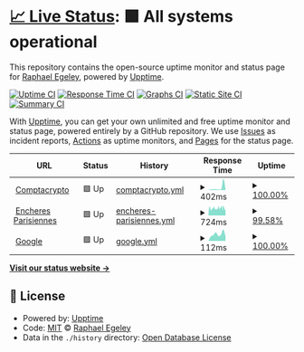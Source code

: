 # [📈 Live Status](https://demo.upptime.js.org): <!--live status--> **🟩 All systems operational**

This repository contains the open-source uptime monitor and status page for [Raphael Egeley](https://demo.upptime.js.org), powered by [Upptime](https://github.com/upptime/upptime).

[![Uptime CI](https://github.com/raphayol/upptime/workflows/Uptime%20CI/badge.svg)](https://github.com/raphayol/upptime/actions?query=workflow%3A%22Uptime+CI%22)
[![Response Time CI](https://github.com/raphayol/upptime/workflows/Response%20Time%20CI/badge.svg)](https://github.com/raphayol/upptime/actions?query=workflow%3A%22Response+Time+CI%22)
[![Graphs CI](https://github.com/raphayol/upptime/workflows/Graphs%20CI/badge.svg)](https://github.com/raphayol/upptime/actions?query=workflow%3A%22Graphs+CI%22)
[![Static Site CI](https://github.com/raphayol/upptime/workflows/Static%20Site%20CI/badge.svg)](https://github.com/raphayol/upptime/actions?query=workflow%3A%22Static+Site+CI%22)
[![Summary CI](https://github.com/raphayol/upptime/workflows/Summary%20CI/badge.svg)](https://github.com/raphayol/upptime/actions?query=workflow%3A%22Summary+CI%22)

With [Upptime](https://upptime.js.org), you can get your own unlimited and free uptime monitor and status page, powered entirely by a GitHub repository. We use [Issues](https://github.com/raphayol/upptime/issues) as incident reports, [Actions](https://github.com/raphayol/upptime/actions) as uptime monitors, and [Pages](https://demo.upptime.js.org) for the status page.

<!--start: status pages-->
<!-- This summary is generated by Upptime (https://github.com/upptime/upptime) -->
<!-- Do not edit this manually, your changes will be overwritten -->
<!-- prettier-ignore -->
| URL | Status | History | Response Time | Uptime |
| --- | ------ | ------- | ------------- | ------ |
| <img alt="" src="https://icons.duckduckgo.com/ip3/comptacrypto.com.ico" height="13"> [Comptacrypto](https://comptacrypto.com) | 🟩 Up | [comptacrypto.yml](https://github.com/raphayol/upptime/commits/HEAD/history/comptacrypto.yml) | <details><summary><img alt="Response time graph" src="./graphs/comptacrypto/response-time-week.png" height="20"> 402ms</summary><br><a href="https://demo.upptime.js.org/history/comptacrypto"><img alt="Response time 707" src="https://img.shields.io/endpoint?url=https%3A%2F%2Fraw.githubusercontent.com%2Fraphayol%2Fupptime%2FHEAD%2Fapi%2Fcomptacrypto%2Fresponse-time.json"></a><br><a href="https://demo.upptime.js.org/history/comptacrypto"><img alt="24-hour response time 82" src="https://img.shields.io/endpoint?url=https%3A%2F%2Fraw.githubusercontent.com%2Fraphayol%2Fupptime%2FHEAD%2Fapi%2Fcomptacrypto%2Fresponse-time-day.json"></a><br><a href="https://demo.upptime.js.org/history/comptacrypto"><img alt="7-day response time 402" src="https://img.shields.io/endpoint?url=https%3A%2F%2Fraw.githubusercontent.com%2Fraphayol%2Fupptime%2FHEAD%2Fapi%2Fcomptacrypto%2Fresponse-time-week.json"></a><br><a href="https://demo.upptime.js.org/history/comptacrypto"><img alt="30-day response time 759" src="https://img.shields.io/endpoint?url=https%3A%2F%2Fraw.githubusercontent.com%2Fraphayol%2Fupptime%2FHEAD%2Fapi%2Fcomptacrypto%2Fresponse-time-month.json"></a><br><a href="https://demo.upptime.js.org/history/comptacrypto"><img alt="1-year response time 707" src="https://img.shields.io/endpoint?url=https%3A%2F%2Fraw.githubusercontent.com%2Fraphayol%2Fupptime%2FHEAD%2Fapi%2Fcomptacrypto%2Fresponse-time-year.json"></a></details> | <details><summary><a href="https://demo.upptime.js.org/history/comptacrypto">100.00%</a></summary><a href="https://demo.upptime.js.org/history/comptacrypto"><img alt="All-time uptime 100.00%" src="https://img.shields.io/endpoint?url=https%3A%2F%2Fraw.githubusercontent.com%2Fraphayol%2Fupptime%2FHEAD%2Fapi%2Fcomptacrypto%2Fuptime.json"></a><br><a href="https://demo.upptime.js.org/history/comptacrypto"><img alt="24-hour uptime 100.00%" src="https://img.shields.io/endpoint?url=https%3A%2F%2Fraw.githubusercontent.com%2Fraphayol%2Fupptime%2FHEAD%2Fapi%2Fcomptacrypto%2Fuptime-day.json"></a><br><a href="https://demo.upptime.js.org/history/comptacrypto"><img alt="7-day uptime 100.00%" src="https://img.shields.io/endpoint?url=https%3A%2F%2Fraw.githubusercontent.com%2Fraphayol%2Fupptime%2FHEAD%2Fapi%2Fcomptacrypto%2Fuptime-week.json"></a><br><a href="https://demo.upptime.js.org/history/comptacrypto"><img alt="30-day uptime 100.00%" src="https://img.shields.io/endpoint?url=https%3A%2F%2Fraw.githubusercontent.com%2Fraphayol%2Fupptime%2FHEAD%2Fapi%2Fcomptacrypto%2Fuptime-month.json"></a><br><a href="https://demo.upptime.js.org/history/comptacrypto"><img alt="1-year uptime 100.00%" src="https://img.shields.io/endpoint?url=https%3A%2F%2Fraw.githubusercontent.com%2Fraphayol%2Fupptime%2FHEAD%2Fapi%2Fcomptacrypto%2Fuptime-year.json"></a></details>
| <img alt="" src="https://icons.duckduckgo.com/ip3/encheresparisiennes.com.ico" height="13"> [Encheres Parisiennes](https://encheresparisiennes.com) | 🟩 Up | [encheres-parisiennes.yml](https://github.com/raphayol/upptime/commits/HEAD/history/encheres-parisiennes.yml) | <details><summary><img alt="Response time graph" src="./graphs/encheres-parisiennes/response-time-week.png" height="20"> 724ms</summary><br><a href="https://demo.upptime.js.org/history/encheres-parisiennes"><img alt="Response time 695" src="https://img.shields.io/endpoint?url=https%3A%2F%2Fraw.githubusercontent.com%2Fraphayol%2Fupptime%2FHEAD%2Fapi%2Fencheres-parisiennes%2Fresponse-time.json"></a><br><a href="https://demo.upptime.js.org/history/encheres-parisiennes"><img alt="24-hour response time 670" src="https://img.shields.io/endpoint?url=https%3A%2F%2Fraw.githubusercontent.com%2Fraphayol%2Fupptime%2FHEAD%2Fapi%2Fencheres-parisiennes%2Fresponse-time-day.json"></a><br><a href="https://demo.upptime.js.org/history/encheres-parisiennes"><img alt="7-day response time 724" src="https://img.shields.io/endpoint?url=https%3A%2F%2Fraw.githubusercontent.com%2Fraphayol%2Fupptime%2FHEAD%2Fapi%2Fencheres-parisiennes%2Fresponse-time-week.json"></a><br><a href="https://demo.upptime.js.org/history/encheres-parisiennes"><img alt="30-day response time 732" src="https://img.shields.io/endpoint?url=https%3A%2F%2Fraw.githubusercontent.com%2Fraphayol%2Fupptime%2FHEAD%2Fapi%2Fencheres-parisiennes%2Fresponse-time-month.json"></a><br><a href="https://demo.upptime.js.org/history/encheres-parisiennes"><img alt="1-year response time 704" src="https://img.shields.io/endpoint?url=https%3A%2F%2Fraw.githubusercontent.com%2Fraphayol%2Fupptime%2FHEAD%2Fapi%2Fencheres-parisiennes%2Fresponse-time-year.json"></a></details> | <details><summary><a href="https://demo.upptime.js.org/history/encheres-parisiennes">99.58%</a></summary><a href="https://demo.upptime.js.org/history/encheres-parisiennes"><img alt="All-time uptime 99.75%" src="https://img.shields.io/endpoint?url=https%3A%2F%2Fraw.githubusercontent.com%2Fraphayol%2Fupptime%2FHEAD%2Fapi%2Fencheres-parisiennes%2Fuptime.json"></a><br><a href="https://demo.upptime.js.org/history/encheres-parisiennes"><img alt="24-hour uptime 99.55%" src="https://img.shields.io/endpoint?url=https%3A%2F%2Fraw.githubusercontent.com%2Fraphayol%2Fupptime%2FHEAD%2Fapi%2Fencheres-parisiennes%2Fuptime-day.json"></a><br><a href="https://demo.upptime.js.org/history/encheres-parisiennes"><img alt="7-day uptime 99.58%" src="https://img.shields.io/endpoint?url=https%3A%2F%2Fraw.githubusercontent.com%2Fraphayol%2Fupptime%2FHEAD%2Fapi%2Fencheres-parisiennes%2Fuptime-week.json"></a><br><a href="https://demo.upptime.js.org/history/encheres-parisiennes"><img alt="30-day uptime 99.32%" src="https://img.shields.io/endpoint?url=https%3A%2F%2Fraw.githubusercontent.com%2Fraphayol%2Fupptime%2FHEAD%2Fapi%2Fencheres-parisiennes%2Fuptime-month.json"></a><br><a href="https://demo.upptime.js.org/history/encheres-parisiennes"><img alt="1-year uptime 99.58%" src="https://img.shields.io/endpoint?url=https%3A%2F%2Fraw.githubusercontent.com%2Fraphayol%2Fupptime%2FHEAD%2Fapi%2Fencheres-parisiennes%2Fuptime-year.json"></a></details>
| <img alt="" src="https://icons.duckduckgo.com/ip3/www.google.com.ico" height="13"> [Google](https://www.google.com) | 🟩 Up | [google.yml](https://github.com/raphayol/upptime/commits/HEAD/history/google.yml) | <details><summary><img alt="Response time graph" src="./graphs/google/response-time-week.png" height="20"> 112ms</summary><br><a href="https://demo.upptime.js.org/history/google"><img alt="Response time 111" src="https://img.shields.io/endpoint?url=https%3A%2F%2Fraw.githubusercontent.com%2Fraphayol%2Fupptime%2FHEAD%2Fapi%2Fgoogle%2Fresponse-time.json"></a><br><a href="https://demo.upptime.js.org/history/google"><img alt="24-hour response time 74" src="https://img.shields.io/endpoint?url=https%3A%2F%2Fraw.githubusercontent.com%2Fraphayol%2Fupptime%2FHEAD%2Fapi%2Fgoogle%2Fresponse-time-day.json"></a><br><a href="https://demo.upptime.js.org/history/google"><img alt="7-day response time 112" src="https://img.shields.io/endpoint?url=https%3A%2F%2Fraw.githubusercontent.com%2Fraphayol%2Fupptime%2FHEAD%2Fapi%2Fgoogle%2Fresponse-time-week.json"></a><br><a href="https://demo.upptime.js.org/history/google"><img alt="30-day response time 113" src="https://img.shields.io/endpoint?url=https%3A%2F%2Fraw.githubusercontent.com%2Fraphayol%2Fupptime%2FHEAD%2Fapi%2Fgoogle%2Fresponse-time-month.json"></a><br><a href="https://demo.upptime.js.org/history/google"><img alt="1-year response time 111" src="https://img.shields.io/endpoint?url=https%3A%2F%2Fraw.githubusercontent.com%2Fraphayol%2Fupptime%2FHEAD%2Fapi%2Fgoogle%2Fresponse-time-year.json"></a></details> | <details><summary><a href="https://demo.upptime.js.org/history/google">100.00%</a></summary><a href="https://demo.upptime.js.org/history/google"><img alt="All-time uptime 100.00%" src="https://img.shields.io/endpoint?url=https%3A%2F%2Fraw.githubusercontent.com%2Fraphayol%2Fupptime%2FHEAD%2Fapi%2Fgoogle%2Fuptime.json"></a><br><a href="https://demo.upptime.js.org/history/google"><img alt="24-hour uptime 100.00%" src="https://img.shields.io/endpoint?url=https%3A%2F%2Fraw.githubusercontent.com%2Fraphayol%2Fupptime%2FHEAD%2Fapi%2Fgoogle%2Fuptime-day.json"></a><br><a href="https://demo.upptime.js.org/history/google"><img alt="7-day uptime 100.00%" src="https://img.shields.io/endpoint?url=https%3A%2F%2Fraw.githubusercontent.com%2Fraphayol%2Fupptime%2FHEAD%2Fapi%2Fgoogle%2Fuptime-week.json"></a><br><a href="https://demo.upptime.js.org/history/google"><img alt="30-day uptime 99.96%" src="https://img.shields.io/endpoint?url=https%3A%2F%2Fraw.githubusercontent.com%2Fraphayol%2Fupptime%2FHEAD%2Fapi%2Fgoogle%2Fuptime-month.json"></a><br><a href="https://demo.upptime.js.org/history/google"><img alt="1-year uptime 100.00%" src="https://img.shields.io/endpoint?url=https%3A%2F%2Fraw.githubusercontent.com%2Fraphayol%2Fupptime%2FHEAD%2Fapi%2Fgoogle%2Fuptime-year.json"></a></details>

<!--end: status pages-->

[**Visit our status website →**](https://demo.upptime.js.org)

## 📄 License

- Powered by: [Upptime](https://github.com/upptime/upptime)
- Code: [MIT](./LICENSE) © [Raphael Egeley](https://demo.upptime.js.org)
- Data in the `./history` directory: [Open Database License](https://opendatacommons.org/licenses/odbl/1-0/)
